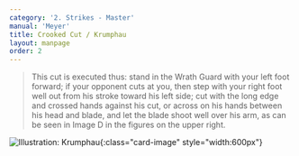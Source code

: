 ```yaml
---
category: '2. Strikes - Master'
manual: 'Meyer'
title: Crooked Cut / Krumphau
layout: manpage
order: 2
---
```


> This cut is executed thus: stand in the Wrath Guard with your left foot forward; if your opponent cuts at you, then step with your right foot well out from his stroke toward his left side; cut with the long edge and crossed hands against his cut, or across on his hands between his head and blade, and let the blade shoot well over his arm, as can be seen in Image D in the figures on the upper right.

![Illustration: Krumphau](/manuals/meyer/images/strikes/krumphau-illustration.jpg){:class="card-image" style="width:600px"}